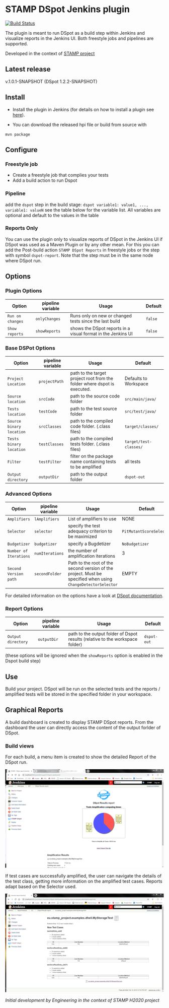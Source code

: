 # STAMP DSpot Jenkins plugin
[![Build Status](https://travis-ci.org/STAMP-project/dspot-jenkins-plugin.svg?branch=master)](https://travis-ci.org/STAMP-project/dspot-jenkins-plugin) 

The plugin is meant to run DSpot as a build step within Jenkins and visualize reports in the Jenkins UI.
Both freestyle jobs and pipelines are supported.

Developed in the context of [STAMP project](https://stamp.ow2.org/)

## Latest release
v.1.0.1-SNAPSHOT (DSpot 1.2.2-SNAPSHOT)

## Install
* Install the plugin in Jenkins (for details on how to install a plugin see [here](https://jenkins.io/doc/book/managing/plugins/)).

* You can download the released hpi file or build from source with 

```
mvn package
```

## Configure

### Freestyle job
* Create a freestyle job that complies your tests
* Add a build action to run Dspot 

### Pipeline
add the `dspot` step in the build stage:
`dspot variable1: value1, ..., variable1: valueN`
see the table below for the variable list.
All variables are optional and default to the values in the table


### Reports Only
You can use the plugin only to visualize reports of DSpot in the Jenkins UI if DSpot was used as a Maven Plugin or by any other mean.
For this you can add the Post-build action `STAMP DSpot Reports` in freestyle jobs or the step with symbol `dspot-report`.
Note that the step must be in the same node where DSpot run.


## Options

### Plugin Options
| Option  | pipeline variable | Usage   | Default   |
| -------- | ------  | --------------------------------------------------- | ------- |
| `Run on changes`  | `onlyChanges` | 	Runs only on new or changed tests since the last build | `false`  |
| `Show reports`  | `showReports` | 	shows the DSpot reports in a visual format in the Jenkins UI | `false`  |

### Base DSPot Options
| Option  | pipeline variable | Usage   | Default   |
| -------- | ------  | --------------------------------------------------- | ------- |
| `Project Location`   |  `projectPath`  | 	path to the target project root from the folder where dspot is executed. | Defaults to Workspace |
| `Source location`    | `srcCode` |  path to the source code folder	| `src/main/java/` |
| `Tests location`  | `testCode` | 	path to the test source folder | `src/test/java/`  |
| `Source binary location`  | `srcClasses` |  path to the compiled code folder. (.class files) | `target/classes/`  |
| `Tests binary location`  | `testClasses` |	path to the compiled tests folder. (.class files) | `target/test-classes/`  |
| `Filter`  | `testFilter` |   filter on the package name containing tests to be amplified | all tests  |
| `Output directory` | `outputDir` |  path to the output folder | `dspot-out`  |


### Advanced Options
| Option  | pipeline variable | Usage   | Default   |
| -------- | ------  | --------------------------------------------------- | ------- |
| `Amplifiers`   |  `lAmplifiers`  | List of amplifiers to use | NONE |
| `Selector`    | `selector` | specify the test adequacy criterion to be maximized	| `PitMutantScoreSelector` |
| `Budgetizer`  | `budgetizer` | 	specify a Bugdetizer | `NoBudgetizer`  |
| `Number of Iterations`  | `numIterations` |  the number of amplification iterations | 3  |
| `Second Version path`    | `secondFolder` | Path to the root of the second version of the project. Must be specified when using `ChangeDetectorSelector`	| EMPTY |


For detailed information on the options have a look at [DSpot documentation](https://github.com/STAMP-project/dspot).

### Report  Options

| Option  | pipeline variable | Usage   | Default   |
| -------- | ------  | --------------------------------------------------- | ------- |
| `Output directory` | `outputDir` |  path to the output folder of Dspot results (relative to the workspace folder) | `dspot-out`  |

(these options will be ignored when the  `showReports` option is enabled in the Dspot build step)

## Use 
Build your project. 
DSpot will be run on the selected tests and the reports / amplified tests will be stored in the specified folder in your workspace.

## Graphical Reports 
A build dashboard is created to display STAMP DSpot reports.
From the dashboard the user can directly access the content of the output forlder of DSpot.

### Build views

For each build, a menu item is created to show the detailed Report of the DSpot run.

![Build dashboard](docs/img/build.PNG?raw=true "DSpot dashboard")
 
If test cases are successfully amplified, the user can navigate the details of the test class, getting more information on the amplified test cases.
Reports adapt based on the Selector used. 

![PIT selector](docs/img/mutant.PNG?raw=true "PIT Mutant selector view")
 
 
_Initial development by Engineering in the context of STAMP H2020 project_
